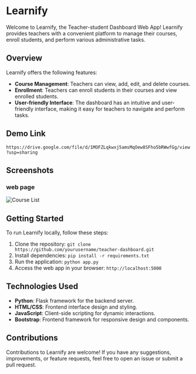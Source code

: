 # Learnify

Welcome to Learnify, the Teacher-student Dashboard Web App! Learnify provides teachers with a convenient platform to manage their courses, enroll students, and perform various administrative tasks.

## Overview

Learnify offers the following features:

- **Course Management**: Teachers can view, add, edit, and delete courses.
- **Enrollment**: Teachers can enroll students in their courses and view enrolled students.
- **User-friendly Interface**: The dashboard has an intuitive and user-friendly interface, making it easy for teachers to navigate and perform tasks.

## Demo Link

```https://drive.google.com/file/d/1MOFZLqkwxj5amsMqOew8SFho5bRWwfGg/view?usp=sharing```

## Screenshots

### web page
![Course List](https://github.com/mueezbaig/Learnify/blob/main/Images/web_page.png)

## Getting Started

To run Learnify locally, follow these steps:

1. Clone the repository: `git clone https://github.com/yourusername/teacher-dashboard.git`
2. Install dependencies: `pip install -r requirements.txt`
3. Run the application: `python app.py`
4. Access the web app in your browser: `http://localhost:5000`

## Technologies Used

- **Python**: Flask framework for the backend server.
- **HTML/CSS**: Frontend interface design and styling.
- **JavaScript**: Client-side scripting for dynamic interactions.
- **Bootstrap**: Frontend framework for responsive design and components.

## Contributions

Contributions to Learnify are welcome! If you have any suggestions, improvements, or feature requests, feel free to open an issue or submit a pull request.
